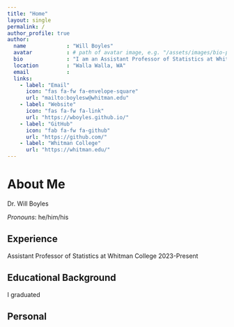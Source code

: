 ```yaml
---
title: "Home"
layout: single
permalink: / 
author_profile: true
author:
  name             : "Will Boyles"
  avatar           : # path of avatar image, e.g. "/assets/images/bio-photo.jpg"
  bio              : "I am an Assistant Professor of Statistics at Whitman College"
  location         : "Walla Walla, WA"
  email            : 
  links:
    - label: "Email"
      icon: "fas fa-fw fa-envelope-square"
      url: "mailto:boylesw@whitman.edu"
    - label: "Website"
      icon: "fas fa-fw fa-link"
      url: "https://wboyles.github.io/"
    - label: "GitHub"
      icon: "fab fa-fw fa-github"
      url: "https://github.com/"
    - label: "Whitman College"
      url: "https://whitman.edu/"
---
```



# About Me

Dr. Will Boyles

*Pronouns*: he/him/his

## Experience

Assistant Professor of Statistics at Whitman College
2023-Present

## Educational Background

I graduated

## Personal
